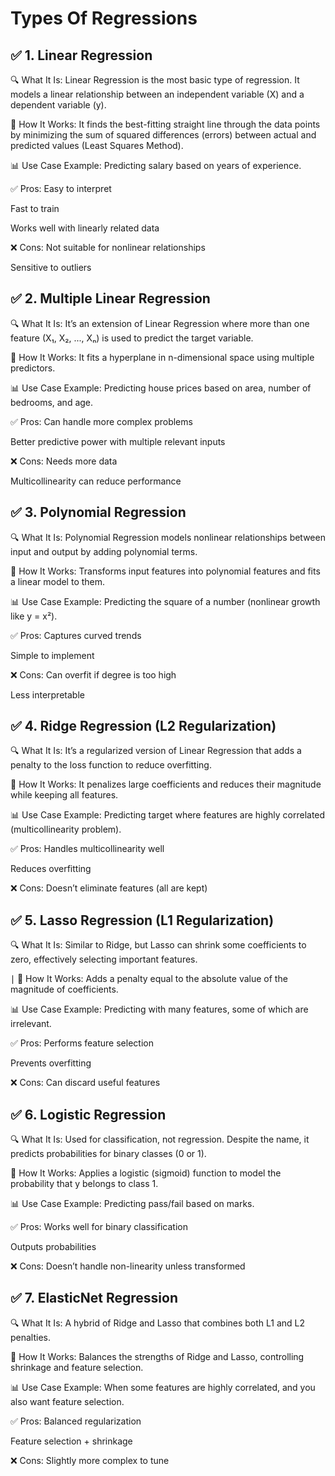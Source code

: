 # Types Of Regressions
## ✅ 1. Linear Regression
🔍 What It Is:
Linear Regression is the most basic type of regression. It models a linear relationship between an independent variable (X) and a dependent variable (y).

🧠 How It Works:
It finds the best-fitting straight line through the data points by minimizing the sum of squared differences (errors) between actual and predicted values (Least Squares Method).

📊 Use Case Example:
Predicting salary based on years of experience.

✅ Pros:
Easy to interpret

Fast to train

Works well with linearly related data

❌ Cons:
Not suitable for nonlinear relationships

Sensitive to outliers

## ✅ 2. Multiple Linear Regression
🔍 What It Is:
It’s an extension of Linear Regression where more than one feature (X₁, X₂, ..., Xₙ) is used to predict the target variable.
 
🧠 How It Works:
It fits a hyperplane in n-dimensional space using multiple predictors.

📊 Use Case Example:
Predicting house prices based on area, number of bedrooms, and age.

✅ Pros:
Can handle more complex problems

Better predictive power with multiple relevant inputs

❌ Cons:
Needs more data

Multicollinearity can reduce performance

## ✅ 3. Polynomial Regression
🔍 What It Is:
Polynomial Regression models nonlinear relationships between input and output by adding polynomial terms.

🧠 How It Works:
Transforms input features into polynomial features and fits a linear model to them.

📊 Use Case Example:
Predicting the square of a number (nonlinear growth like y = x²).

✅ Pros:
Captures curved trends

Simple to implement

❌ Cons:
Can overfit if degree is too high

Less interpretable

## ✅ 4. Ridge Regression (L2 Regularization)
🔍 What It Is:
It’s a regularized version of Linear Regression that adds a penalty to the loss function to reduce overfitting.
​
 
🧠 How It Works:
It penalizes large coefficients and reduces their magnitude while keeping all features.

📊 Use Case Example:
Predicting target where features are highly correlated (multicollinearity problem).

✅ Pros:
Handles multicollinearity well

Reduces overfitting

❌ Cons:
Doesn’t eliminate features (all are kept)

## ✅ 5. Lasso Regression (L1 Regularization)
🔍 What It Is:
Similar to Ridge, but Lasso can shrink some coefficients to zero, effectively selecting important features.

 ∣
🧠 How It Works:
Adds a penalty equal to the absolute value of the magnitude of coefficients.

📊 Use Case Example:
Predicting with many features, some of which are irrelevant.

✅ Pros:
Performs feature selection

Prevents overfitting

❌ Cons:
Can discard useful features

## ✅ 6. Logistic Regression
🔍 What It Is:
Used for classification, not regression. Despite the name, it predicts probabilities for binary classes (0 or 1).
 
🧠 How It Works:
Applies a logistic (sigmoid) function to model the probability that y belongs to class 1.

📊 Use Case Example:
Predicting pass/fail based on marks.

✅ Pros:
Works well for binary classification

Outputs probabilities

❌ Cons:
Doesn’t handle non-linearity unless transformed

## ✅ 7. ElasticNet Regression
🔍 What It Is:
A hybrid of Ridge and Lasso that combines both L1 and L2 penalties.

🧠 How It Works:
Balances the strengths of Ridge and Lasso, controlling shrinkage and feature selection.

📊 Use Case Example:
When some features are highly correlated, and you also want feature selection.

✅ Pros:
Balanced regularization

Feature selection + shrinkage

❌ Cons:
Slightly more complex to tune


